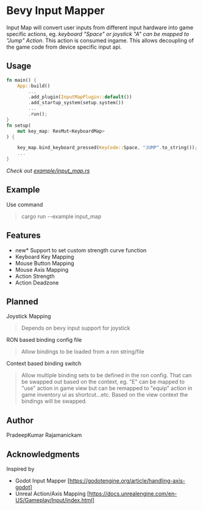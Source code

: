 # Bevy Input Mapper
Input Map will convert user inputs from different input hardware into game specific actions, eg. *keyboard "Space" or joystick "A" can be mapped to "Jump" Action*. This action is consumed ingame. This allows decoupling of the game code from device specific input api.

## Usage
```rust
fn main() {
    App::build()
        ...
        .add_plugin(InputMapPlugin::default())
        .add_startup_system(setup.system())
        ...
        .run();
}
fn setup(
    mut key_map: ResMut<KeyboardMap>
) {

    key_map.bind_keyboard_pressed(KeyCode::Space, "JUMP".to_string());
    ...
}

```

*Check out [example/input_map.rs](https://github.com/PradeepKumarRajamanickam/bevy_input_map/blob/master/example/input_map.rs)*

## Example
Use command
> cargo run --example input_map

## Features
- new* Support to set custom strength curve function
- Keyboard Key Mapping
- Mouse Button Mapping
- Mouse Axis Mapping
- Action Strength
- Action Deadzone

## Planned
Joystick Mapping
> Depends on bevy input support for joystick

RON based binding config file
>Allow bindings to be loaded from a ron string/file

Context based binding switch
>Allow multiple binding sets to be defined in the ron config. That can be swapped out based on the context, eg.
"E" can be mapped to "use" action in game view but
can be remapped to "equip" action in game inventory ui as shortcut...etc. Based on the view context the bindings will be swapped.

## Author
PradeepKumar Rajamanickam

## Acknowledgments
Inspired by 
- Godot Input Mapper
[https://godotengine.org/article/handling-axis-godot]
- Unreal Action/Axis Mapping
  [https://docs.unrealengine.com/en-US/Gameplay/Input/index.html]
